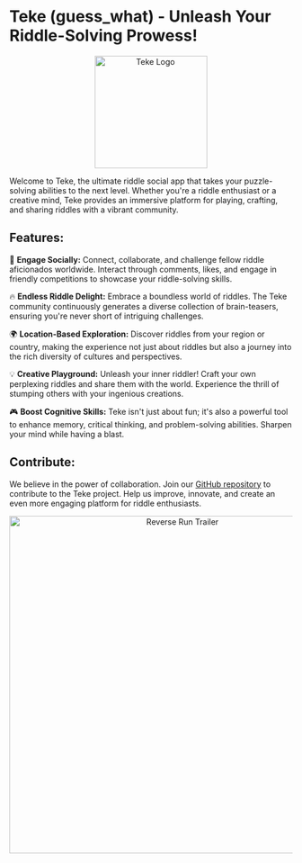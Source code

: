 # Teke (guess_what) - Unleash Your Riddle-Solving Prowess!

<p align="center">
  <img src="teke_logo.png" alt="Teke Logo" width="200" />
</p>

Welcome to Teke, the ultimate riddle social app that takes your puzzle-solving abilities to the next level. Whether you're a riddle enthusiast or a creative mind, Teke provides an immersive platform for playing, crafting, and sharing riddles with a vibrant community.

## Features:

🧩 **Engage Socially:** Connect, collaborate, and challenge fellow riddle aficionados worldwide. Interact through comments, likes, and engage in friendly competitions to showcase your riddle-solving skills.

🔥 **Endless Riddle Delight:** Embrace a boundless world of riddles. The Teke community continuously generates a diverse collection of brain-teasers, ensuring you're never short of intriguing challenges.

🌍 **Location-Based Exploration:** Discover riddles from your region or country, making the experience not just about riddles but also a journey into the rich diversity of cultures and perspectives.

💡 **Creative Playground:** Unleash your inner riddler! Craft your own perplexing riddles and share them with the world. Experience the thrill of stumping others with your ingenious creations.

🎮 **Boost Cognitive Skills:** Teke isn't just about fun; it's also a powerful tool to enhance memory, critical thinking, and problem-solving abilities. Sharpen your mind while having a blast.

## Contribute:

We believe in the power of collaboration. Join our [GitHub repository](https://github.com/yourusername/teke) to contribute to the Teke project. Help us improve, innovate, and create an even more engaging platform for riddle enthusiasts.

<p align="center">
  <img src="https://github.com/NoobBaez/guesswhat/blob/master/final_5fa04d76e061c40032ff1397_644466.gif" width="600" title="Reverse Run Trailer">
</p>
